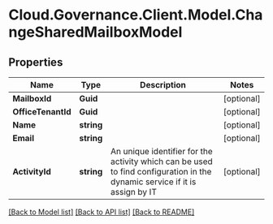 # Cloud.Governance.Client.Model.ChangeSharedMailboxModel
## Properties

Name | Type | Description | Notes
------------ | ------------- | ------------- | -------------
**MailboxId** | **Guid** |  | [optional] 
**OfficeTenantId** | **Guid** |  | [optional] 
**Name** | **string** |  | [optional] 
**Email** | **string** |  | [optional] 
**ActivityId** | **string** | An unique identifier for the activity which can be used to find configuration in the dynamic service if it is assign by IT | [optional] 

[[Back to Model list]](../README.md#documentation-for-models) [[Back to API list]](../README.md#documentation-for-api-endpoints) [[Back to README]](../README.md)

